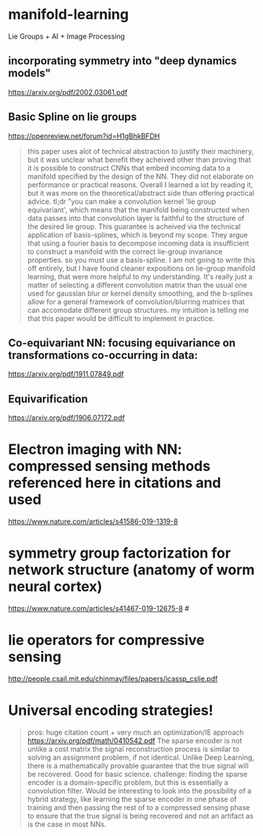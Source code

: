 # manifold-learning
Lie Groups + AI + Image Processing

## incorporating symmetry into "deep dynamics models"
https://arxiv.org/pdf/2002.03061.pdf

## Basic Spline on lie groups
https://openreview.net/forum?id=H1gBhkBFDH
> this paper uses alot of technical abstraction to justify their machinery, but it was unclear what benefit
> they acheived other than proving that it is possible to construct CNNs that embed incoming data to a manifold
> specified by the design of the NN. They did not elaborate on performance or practical reasons. Overall I learned
> a lot by reading it, but it was more on the theoretical/abstract side than offering practical advice.
> tl;dr "you can make a convolution kernel 'lie group equivariant', which means that the manifold being constructed
> when data passes into that convolution layer is faithful to the structure of the desired lie group. This guarantee is acheived via the technical application of basis-splines, which is beyond my scope. They argue that using a fourier basis
> to decompose incoming data is insufficient to construct a manifold with the correct lie-group invariance properties. 
> so you must use a basis-spline. I am not going to write this off entirely, but I have found cleaner expositions on
> lie-group manifold learning, that were more helpful to my understanding. It's really just a matter of selecting a 
> different convolution matrix than the usual one used for gaussian blur or kernel density smoothing, and the b-splines
> allow for a general framework of convolution/blurring matrices that can accomodate different group structures. 
> my intuition is telling me that this paper would be difficult to implement in practice. 

## Co-equivariant NN: focusing equivariance on transformations co-occurring in data:
https://arxiv.org/pdf/1911.07849.pdf

## Equivarification
https://arxiv.org/pdf/1906.07172.pdf

# Electron imaging with NN: compressed sensing methods referenced here in citations and used #
https://www.nature.com/articles/s41586-019-1319-8
# symmetry group factorization for network structure (anatomy of worm neural cortex) #
https://www.nature.com/articles/s41467-019-12675-8 #
# lie operators for compressive sensing #
http://people.csail.mit.edu/chinmay/files/papers/icassp_cslie.pdf
# Universal encoding strategies! #
> pros: huge citation count + very much an optimization/IE approach
https://arxiv.org/pdf/math/0410542.pdf
> The sparse encoder is not unlike a cost matrix
> the signal reconstruction process
is similar to solving an assignment problem, if not identical.
> Unlike Deep Learning, there is a mathematically provable
guarantee that the true signal will be recovered. Good for basic science.
> challenge: finding the sparse encoder is a domain-specific problem, but this is essentially a convolution
 filter.
>Would be interesting to look into the possibility of a hybrid strategy, like learning the sparse encoder in one phase of training and then passing the rest of to a compressed sensing phase to ensure that the true signal is being recovered and not an artifact as is the case in most NNs. 

